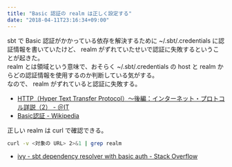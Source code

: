 ```yaml
---
title: "Basic 認証の realm は正しく設定する"
date: "2018-04-11T23:16:34+09:00"
---
```


sbt で Basic 認証がかかっている依存を解決するために ~/.sbt/.credentials に認証情報を書いていたけど、 realm がずれていたせいで認証に失敗するということが起きた。  
realm とは領域という意味で、おそらく ~/.sbt/.credentials の host と realm からどの認証情報を使用するのか判断している気がする。  
なので、 realm がずれていると認証に失敗する。

- [HTTP（Hyper Text Transfer Protocol）～後編：インターネット・プロトコル詳説（2） - ＠IT](http://www.atmarkit.co.jp/ait/articles/0103/16/news003.html)
- [Basic認証 - Wikipedia](https://ja.wikipedia.org/wiki/Basic%E8%AA%8D%E8%A8%BC)

正しい realm は curl で確認できる。

```sh
curl -v <対象の URL> 2>&1 | grep realm
```

- [ivy - sbt dependency resolver with basic auth - Stack Overflow](https://stackoverflow.com/questions/11603607/sbt-dependency-resolver-with-basic-auth)
